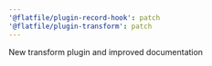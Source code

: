 ```yaml
---
'@flatfile/plugin-record-hook': patch
'@flatfile/plugin-transform': patch
---
```


New transform plugin and improved documentation
